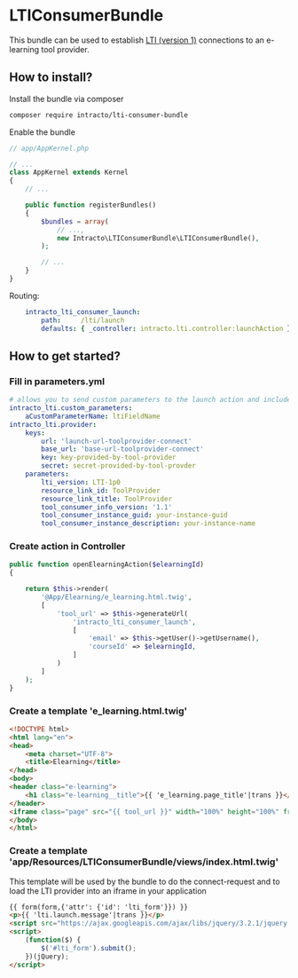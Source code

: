 # LTIConsumerBundle

This bundle can be used to establish [LTI (version 1)](https://www.imsglobal.org/activity/learning-tools-interoperability) connections to an e-learning tool provider.  

## How to install?

Install the bundle via composer
```bash
composer require intracto/lti-consumer-bundle
```
Enable the bundle
```php
// app/AppKernel.php

// ...
class AppKernel extends Kernel
{
    // ...

    public function registerBundles()
    {
        $bundles = array(
            // ...,
            new Intracto\LTIConsumerBundle\LTIConsumerBundle(),
        );

        // ...
    }
}
```

Routing:

```yaml
    intracto_lti_consumer_launch:
        path:     /lti/launch
        defaults: { _controller: intracto.lti.controller:launchAction }
```

## How to get started?

### Fill in parameters.yml

```yaml
# allows you to send custom parameters to the launch action and include them with the LTI request.
intracto_lti.custom_parameters:
    aCustomParameterName: ltiFieldName
intracto_lti.provider:
    keys:
        url: 'launch-url-toolprovider-connect'
        base_url: 'base-url-toolprovider-connect'
        key: key-provided-by-tool-provider
        secret: secret-provided-by-tool-provder
    parameters:
        lti_version: LTI-1p0
        resource_link_id: ToolProvider
        resource_link_title: ToolProvider
        tool_consumer_info_version: '1.1'
        tool_consumer_instance_guid: your-instance-guid
        tool_consumer_instance_description: your-instance-name
```

### Create action in Controller

```php
public function openElearningAction($elearningId)
{

    return $this->render(
        '@App/Elearning/e_learning.html.twig',
        [
            'tool_url' => $this->generateUrl(
                'intracto_lti_consumer_launch',
                [
                    'email' => $this->getUser()->getUsername(),
                    'courseId' => $elearningId,
                ]
            )
        ]
    );
}

```

### Create a template 'e_learning.html.twig'

```html
<!DOCTYPE html>
<html lang="en">
<head>
    <meta charset="UTF-8">
    <title>Elearning</title>
</head>
<body>
<header class="e-learning">
    <h1 class="e-learning__title">{{ 'e_learning.page_title'|trans }}</h1>
</header>
<iframe class="page" src="{{ tool_url }}" width="100%" height="100%" frameborder="0" allow="autoplay; encrypted-media" allowfullscreen></iframe>
</body>
</html>

```

### Create a template 'app/Resources/LTIConsumerBundle/views/index.html.twig'

This template will be used by the bundle to do the connect-request and to load the LTI provider into an iframe in your application

```html
{{ form(form,{'attr': {'id': 'lti_form'}}) }}
<p>{{ 'lti.launch.message'|trans }}</p>
<script src="https://ajax.googleapis.com/ajax/libs/jquery/3.2.1/jquery.min.js"></script>
<script>
    (function($) {
        $('#lti_form').submit();
    })(jQuery);
</script>

```





